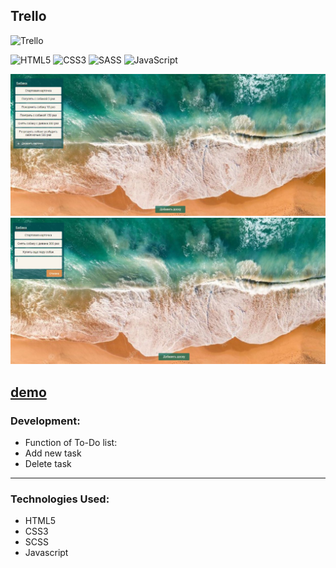 ## Trello 
![Trello](https://img.shields.io/badge/Trello-%23026AA7.svg?style=for-the-badge&logo=Trello&logoColor=white)

![HTML5](https://img.shields.io/badge/html5-%23E34F26.svg?style=for-the-badge&logo=html5&logoColor=white)
![CSS3](https://img.shields.io/badge/css3-%231572B6.svg?style=for-the-badge&logo=css3&logoColor=white)
![SASS](https://img.shields.io/badge/SASS-hotpink.svg?style=for-the-badge&logo=SASS&logoColor=white)
![JavaScript](https://img.shields.io/badge/javascript-%23323330.svg?style=for-the-badge&logo=javascript&logoColor=%23F7DF1E)

<div align="center"><img src="https://github.com/juliaDooby/Trello/blob/main/Trello_1.JPG" width="100%" height="20%"></img></div>
<div align="center"><img src="https://github.com/juliaDooby/Trello/blob/main/Trello_2.JPG" width="100%" height="20%"></img></div>

  [demo](https://juliadooby.github.io/Trello/)
---

### Development: 

* Function of To-Do list:
* Add new task
* Delete task
---

### Technologies Used:

* HTML5
* CSS3
* SCSS
* Javascript 
